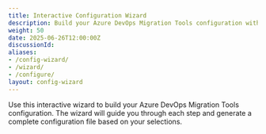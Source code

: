 ```yaml
---
title: Interactive Configuration Wizard
description: Build your Azure DevOps Migration Tools configuration with our interactive step-by-step wizard
weight: 50
date: 2025-06-26T12:00:00Z
discussionId: 
aliases:
- /config-wizard/
- /wizard/
- /configure/
layout: config-wizard
---
```


Use this interactive wizard to build your Azure DevOps Migration Tools configuration. The wizard will guide you through each step and generate a complete configuration file based on your selections.
